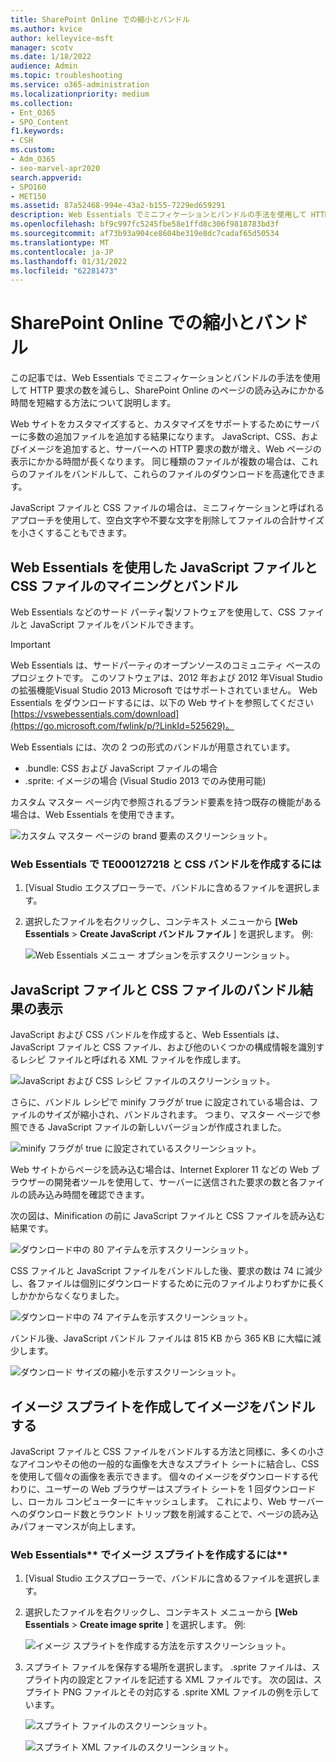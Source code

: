 ```yaml
---
title: SharePoint Online での縮小とバンドル
ms.author: kvice
author: kelleyvice-msft
manager: scotv
ms.date: 1/18/2022
audience: Admin
ms.topic: troubleshooting
ms.service: o365-administration
ms.localizationpriority: medium
ms.collection:
- Ent_O365
- SPO_Content
f1.keywords:
- CSH
ms.custom:
- Adm_O365
- seo-marvel-apr2020
search.appverid:
- SPO160
- MET150
ms.assetid: 87a52468-994e-43a2-b155-7229ed659291
description: Web Essentials でミニフィケーションとバンドルの手法を使用して HTTP 要求を削減する方法と、Web オンラインでページを読み込むのにかかる時間SharePointします。
ms.openlocfilehash: bf9c997fc5245fbe58e1ffd8c306f9818783bd3f
ms.sourcegitcommit: af73b93a904ce8604be319e8dc7cadaf65d50534
ms.translationtype: MT
ms.contentlocale: ja-JP
ms.lasthandoff: 01/31/2022
ms.locfileid: "62281473"
---
```

# <a name="minification-and-bundling-in-sharepoint-online"></a>SharePoint Online での縮小とバンドル

この記事では、Web Essentials でミニフィケーションとバンドルの手法を使用して HTTP 要求の数を減らし、SharePoint Online のページの読み込みにかかる時間を短縮する方法について説明します。
  
Web サイトをカスタマイズすると、カスタマイズをサポートするためにサーバーに多数の追加ファイルを追加する結果になります。 JavaScript、CSS、およびイメージを追加すると、サーバーへの HTTP 要求の数が増え、Web ページの表示にかかる時間が長くなります。 同じ種類のファイルが複数の場合は、これらのファイルをバンドルして、これらのファイルのダウンロードを高速化できます。
  
JavaScript ファイルと CSS ファイルの場合は、ミニフィケーションと呼ばれるアプローチを使用して、空白文字や不要な文字を削除してファイルの合計サイズを小さくすることもできます。
  
## <a name="minification-and-bundling-javascript-and-css-files-with-web-essentials"></a>Web Essentials を使用した JavaScript ファイルと CSS ファイルのマイニングとバンドル

Web Essentials などのサード パーティ製ソフトウェアを使用して、CSS ファイルと JavaScript ファイルをバンドルできます。
  
> [!IMPORTANT]
> Web Essentials は、サードパーティのオープンソースのコミュニティ ベースのプロジェクトです。 このソフトウェアは、2012 年および 2012 年Visual Studioの拡張機能Visual Studio 2013 Microsoft ではサポートされていません。 Web Essentials をダウンロードするには、以下の Web サイトを参照してください [https://vswebessentials.com/download](https://go.microsoft.com/fwlink/p/?LinkId=525629)。
  
Web Essentials には、次の 2 つの形式のバンドルが用意されています。
  
- .bundle: CSS および JavaScript ファイルの場合
- .sprite: イメージの場合 (Visual Studio 2013 でのみ使用可能)

カスタム マスター ページ内で参照されるブランド要素を持つ既存の機能がある場合は、Web Essentials を使用できます。
  
![カスタム マスター ページの brand 要素のスクリーンショット。](../media/3a6eba36-973d-482b-8556-a9394b8ba19f.png)
  
### <a name="to-create-a-te000127218-and-css-bundle-in-web-essentials"></a>Web Essentials で TE000127218 と CSS バンドルを作成するには
  
1. [Visual Studio エクスプローラーで、バンドルに含めるファイルを選択します。
2. 選択したファイルを右クリックし、コンテキスト メニューから **[Web Essentials** \> **Create JavaScript バンドル ファイル** ] を選択します。 例:

    ![Web Essentials メニュー オプションを示すスクリーンショット。](../media/41aac84c-4538-4f78-b454-46e651f868a3.png)
  
## <a name="viewing-the-results-of-bundling-javascript-and-css-files"></a>JavaScript ファイルと CSS ファイルのバンドル結果の表示

JavaScript および CSS バンドルを作成すると、Web Essentials は、JavaScript ファイルと CSS ファイル、および他のいくつかの構成情報を識別するレシピ ファイルと呼ばれる XML ファイルを作成します。
  
![JavaScript および CSS レシピ ファイルのスクリーンショット。](../media/7ba891f8-52d8-467b-a0f6-b062dd1137a4.png)
  
さらに、バンドル レシピで minify フラグが true に設定されている場合は、ファイルのサイズが縮小され、バンドルされます。 つまり、マスター ページで参照できる JavaScript ファイルの新しいバージョンが作成されました。
  
![minify フラグが true に設定されているスクリーンショット。](../media/50523af2-6412-4117-ac3d-5bd26f6d562e.png)
  
Web サイトからページを読み込む場合は、Internet Explorer 11 などの Web ブラウザーの開発者ツールを使用して、サーバーに送信された要求の数と各ファイルの読み込み時間を確認できます。
  
次の図は、Minification の前に JavaScript ファイルと CSS ファイルを読み込む結果です。
  
![ダウンロード中の 80 アイテムを示すスクリーンショット。](../media/e2df3912-1923-46e6-8cf2-3015a31554e1.png)
  
CSS ファイルと JavaScript ファイルをバンドルした後、要求の数は 74 に減少し、各ファイルは個別にダウンロードするために元のファイルよりわずかに長くしかかからなくなりました。
  
![ダウンロード中の 74 アイテムを示すスクリーンショット。](../media/686c4387-70e8-4a74-9d45-059f33a91184.png)
  
バンドル後、JavaScript バンドル ファイルは 815 KB から 365 KB に大幅に減少します。
  
![ダウンロード サイズの縮小を示すスクリーンショット。](../media/5e7dbd98-faff-4f68-b320-108fb252e395.png)
  
## <a name="bundling-images-by-creating-an-image-sprite"></a>イメージ スプライトを作成してイメージをバンドルする

JavaScript ファイルと CSS ファイルをバンドルする方法と同様に、多くの小さなアイコンやその他の一般的な画像を大きなスプライト シートに結合し、CSS を使用して個々の画像を表示できます。 個々のイメージをダウンロードする代わりに、ユーザーの Web ブラウザーはスプライト シートを 1 回ダウンロードし、ローカル コンピューターにキャッシュします。 これにより、Web サーバーへのダウンロード数とラウンド トリップ数を削減することで、ページの読み込みパフォーマンスが向上します。
  
### <a name="to-create-an-image-sprite-in-web-essentials"></a>Web Essentials** でイメージ スプライトを作成するには**
  
1. [Visual Studio エクスプローラーで、バンドルに含めるファイルを選択します。
2. 選択したファイルを右クリックし、コンテキスト メニューから **[Web Essentials** \> **Create image sprite** ] を選択します。 例:

    ![イメージ スプライトを作成する方法を示すスクリーンショット。](../media/de0fe741-4ef7-4e3b-bafa-ef9f4822dac6.png)
  
3. スプライト ファイルを保存する場所を選択します。 .sprite ファイルは、スプライト内の設定とファイルを記述する XML ファイルです。 次の図は、スプライト PNG ファイルとその対応する .sprite XML ファイルの例を示しています。

    ![スプライト ファイルのスクリーンショット。](../media/0876bb2a-d1b9-4169-8e95-9c290d628d90.png)
  
    ![スプライト XML ファイルのスクリーンショット。](../media/d1f94776-280d-4d56-abb5-384f145d9989.png)

